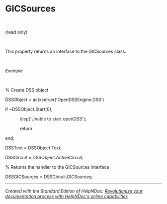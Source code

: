 # GICSources

&nbsp;

(read only)

&nbsp;

This property returns an interface to the GICSources class.

&nbsp;

*Example*

&nbsp;

% Create DSS object

DSSObject = actxserver('OpenDSSEngine.DSS')

if ~DSSObject.Start(0),

&nbsp; &nbsp; &nbsp; &nbsp; &nbsp; &nbsp; disp('Unable to start openDSS');

&nbsp; &nbsp; &nbsp; &nbsp; &nbsp; &nbsp; return

end;

DSSText = DSSObject.Text;

DSSCircuit = DSSObject.ActiveCircuit;

% Returns the handler to the GICSources interface

DSSGICSources = DSSCircuit.GICSources;

***
_Created with the Standard Edition of HelpNDoc: [Revolutionize your documentation process with HelpNDoc's online capabilities](<https://www.helpndoc.com/feature-tour/produce-html-websites/>)_
